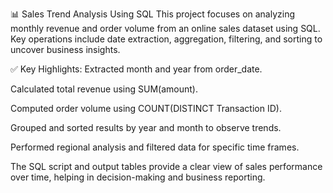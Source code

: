 📊 Sales Trend Analysis Using SQL
This project focuses on analyzing monthly revenue and order volume from an online sales dataset using SQL. Key operations include date extraction, aggregation, filtering, and sorting to uncover business insights.

✅ Key Highlights:
Extracted month and year from order_date.

Calculated total revenue using SUM(amount).

Computed order volume using COUNT(DISTINCT Transaction ID).

Grouped and sorted results by year and month to observe trends.

Performed regional analysis and filtered data for specific time frames.

The SQL script and output tables provide a clear view of sales performance over time, helping in decision-making and business reporting.
